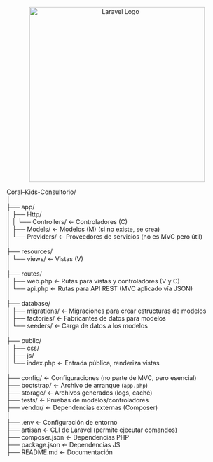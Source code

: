 <p align="center"><a href="https://laravel.com" target="_blank"><img src="https://raw.githubusercontent.com/laravel/art/master/logo-lockup/5%20SVG/2%20CMYK/1%20Full%20Color/laravel-logolockup-cmyk-red.svg" width="400" alt="Laravel Logo"></a></p>

Coral-Kids-Consultorio/                                                                                                                                                                                                     
│                                                                                                                                                                                                                           
├── app/                                                                                                                                                                                                                    
│   ├── Http/                                                                                                                                                                                                               
│   │   └── Controllers/          ← Controladores (C)                                                                                                                                                                       
│   ├── Models/                   ← Modelos (M) (si no existe, se crea)                                                                                                                                                     
│   └── Providers/                ← Proveedores de servicios (no es MVC pero útil)                                                                                                                                          
│                                                                                                                                                                                                                           
├── resources/                                                                                                                                                                                                              
│   └── views/                    ← Vistas (V)                                                                                                                                                                              
│                                                                                                                                                                                                                           
├── routes/                                                                                                                                                                                                                 
│   ├── web.php                   ← Rutas para vistas y controladores (V y C)                                                                                                                                               
│   └── api.php                   ← Rutas para API REST (MVC aplicado vía JSON)                                                                                                                                             
│                                                                                                                                                                                                                           
├── database/                                                                                                                                                                                                               
│   ├── migrations/               ← Migraciones para crear estructuras de modelos                                                                                                                                           
│   ├── factories/                ← Fabricantes de datos para modelos                                                                                                                                                       
│   └── seeders/                  ← Carga de datos a los modelos                                                                                                                                                            
│                                                                                                                                                                                                                           
├── public/                                                                                                                                                                                                                 
│   ├── css/                                                                                                                                                                                                                
│   ├── js/                                                                                                                                                                                                                 
│   └── index.php                 ← Entrada pública, renderiza vistas                                                                                                                                                       
│                                                                                                                                                                                                                           
├── config/                       ← Configuraciones (no parte de MVC, pero esencial)                                                                                                                                        
├── bootstrap/                    ← Archivo de arranque (`app.php`)                                                                                                                                                         
├── storage/                      ← Archivos generados (logs, caché)                                                                                                                                                        
├── tests/                        ← Pruebas de modelos/controladores                                                                                                                                                        
├── vendor/                       ← Dependencias externas (Composer)                                                                                                                                                        
│                                                                                                                                                                                                                           
├── .env                          ← Configuración de entorno                                                                                                                                                                
├── artisan                       ← CLI de Laravel (permite ejecutar comandos)                                                                                                                                              
├── composer.json                 ← Dependencias PHP                                                                                                                                                                        
├── package.json                  ← Dependencias JS                                                                                                                                                                         
├── README.md                     ← Documentación                                                                                                                                                                           
